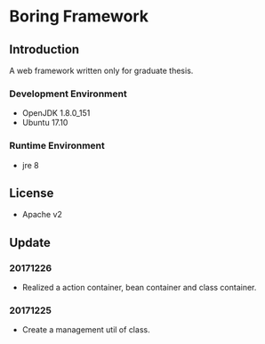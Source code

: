 # Boring Framework

## Introduction

A web framework written only for graduate thesis.

### Development Environment

* OpenJDK 1.8.0_151
* Ubuntu 17.10

### Runtime Environment

* jre 8

## License

* Apache v2

## Update

### 20171226

* Realized a action container, bean container and class container.

### 20171225

* Create a management util of class.